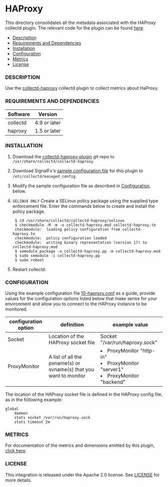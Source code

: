 # HAProxy

This directory consolidates all the metadata associated with the HAProxy collectd plugin. The relevant code for the plugin can be found [here](https://github.com/signalfx/collectd-haproxy).

- [Description](#description)
- [Requirements and Dependencies](#requirements-and-dependencies)
- [Installation](#installation)
- [Configuration](#configuration)
- [Metrics](#metrics)
- [License](#license)

### DESCRIPTION

Use the [collectd-haproxy](https://github.com/signalfx/collectd-haproxy) collectd plugin to collect metrics about HaProxy.

### REQUIREMENTS AND DEPENDENCIES

| Software  | Version        |
|-----------|----------------|
| collectd  |  4.9 or later  |
| haproxy  | 1.5 or later |

### INSTALLATION

1. Download the [collectd-haproxy-plugin](https://github.com/signalfx/collectd-haproxy) git repo to `/usr/share/collectd/collectd-haproxy`
1. Download SignalFx's [sample configuration file](https://github.com/signalfx/integrations/tree/master/collectd-haproxy/10-haproxy.conf) for this plugin to `/etc/collectd/managed_config`.
1. Modify the sample configuration file as described in [Configuration](#configuration), below.
1. `SELINUX ONLY` Create a SELinux policy package using the supplied type enforcement file.  Enter the commands below to create and install the policy package.

        $ cd /usr/share/collectd/collectd-haproxy/selinux
        $ checkmodule -M -m -o collectd-haproxy.mod collectd-haproxy.te
        checkmodule:  loading policy configuration from collectd-haproxy.te
        checkmodule:  policy configuration loaded
        checkmodule:  writing binary representation (version 17) to collectd-haproxy.mod
        $ semodule_package -o collectd-haproxy.pp -m collectd-haproxy.mod
        $ sudo semodule -i collectd-haproxy.pp
        $ sudo reboot

1. Restart collectd.


### CONFIGURATION

Using the example configuration file [10-haproxy.conf](https://github.com/signalfx/integrations/tree/master/collectd-haproxy/10-haproxy.conf) as a guide, provide values for the configuration options listed below that make sense for your environment and allow you to connect to the HAProxy instance to be monitored.

| configuration option | definition | example value |
| ---------------------|------------|---------------|
| Socket | Location of the HAProxy socket file | Socket "/var/run/haproxy.sock" |
| ProxyMonitor | A list of all the pxname(s) or svname(s) that you want to monitor | <ui><li>ProxyMonitor "http-in"</li><li>ProxyMonitor "server1"</li><li>ProxyMonitor "backend"</li></ui> |

The location of the HAProxy socket file is defined in the HAProxy config file, as in the following example:

```
global
    daemon
    stats socket /var/run/haproxy.sock
    stats timeout 2m
```


### METRICS

For documentation of the metrics and dimensions emitted by this plugin, [click here](./docs).

### LICENSE

This integration is released under the Apache 2.0 license. See [LICENSE](./LICENSE) for more details.
